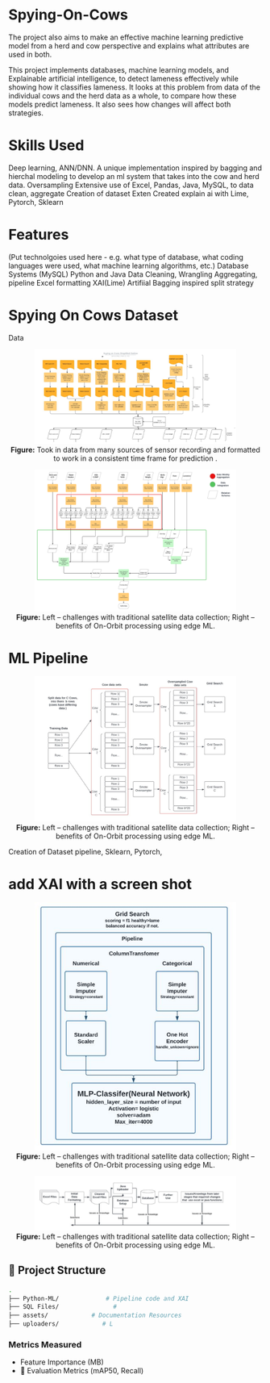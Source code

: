 # Spying-On-Cows 

The project also aims to make an effective machine learning predictive model from a herd and cow perspective and explains what attributes are used in both.
 
This project implements databases, machine learning models, and Explainable artificial intelligence, to detect lameness effectively while showing how it classifies lameness. It looks at this problem from data of the individual cows and the herd data as a whole, to compare how these models predict lameness. It also sees how changes will affect both strategies.
# Skills Used
Deep learning, ANN/DNN. 
A unique implementation inspired by bagging and hierchal modeling to develop an ml system that takes into the cow and herd data. 
Oversampling
Extensive use of Excel, Pandas, Java, MySQL, to data clean, aggregate
Creation of dataset
Exten
Created explain ai with Lime, Pytorch, Sklearn

# Features
(Put technolgoies used here - e.g. what type of database, what coding languages were used, what machine learning algorithms, etc.)
Database Systems (MySQL)
Python and Java Data Cleaning, Wrangling Aggregating, pipeline
Excel formatting
XAI(Lime) 
Artifiial Bagging inspired split strategy

#   Spying On Cows Dataset
Data

<p align="center">
  <img src="assets/simpleoutline.JPG" alt="On-Orbit ML diagram" width="400"/>
  <br>
  <b>Figure:</b> Took in data from many sources of sensor recording and formatted to work in a consistent time frame for prediction  .
</p> 

<p align="center">
  <img src="assets/aggregation and integration (2).png" alt="On-Orbit ML diagram" width="400"/>
  <br>
  <b>Figure:</b> Left – challenges with traditional satellite data collection; Right – benefits of On-Orbit processing using edge ML.
</p>

# ML Pipeline

<p align="center">
  <img src="assets/splitdata.JPG" alt="On-Orbit ML diagram" width="400"/>
  <br>
  <b>Figure:</b> Left – challenges with traditional satellite data collection; Right – benefits of On-Orbit processing using edge ML.
</p>

Creation of Dataset pipeline, Sklearn, Pytorch, 


# add XAI with a screen shot

<p align="center">
  <img src="assets/pipeline.JPG" alt="On-Orbit ML diagram" width="400"/>
  <br>
  <b>Figure:</b> Left – challenges with traditional satellite data collection; Right – benefits of On-Orbit processing using edge ML.
</p>
<p align="center">
  <img src="assets/modelflow.JPG" alt="On-Orbit ML diagram" width="400"/>
  <br>
  <b>Figure:</b> Left – challenges with traditional satellite data collection; Right – benefits of On-Orbit processing using edge ML.
</p>


 
## 📁 Project Structure

```bash
.
├── Python-ML/             # Pipeline code and XAI
├── SQL Files/               # 
├── assets/            # Documentation Resources 
├── uploaders/            # L
``` 

 
### Metrics Measured

-  Feature Importance (MB)
- 🎯 Evaluation Metrics (mAP50, Recall)
